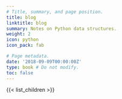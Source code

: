 ```yaml
---
# Title, summary, and page position.
title: blog
linktitle: blog
summary: Notes on Python data structures.
weight: 2
icon: python
icon_pack: fab

# Page metadata.
date: '2018-09-09T00:00:00Z'
type: book # Do not modify.
toc: false
---
```


{{< list_children >}}
